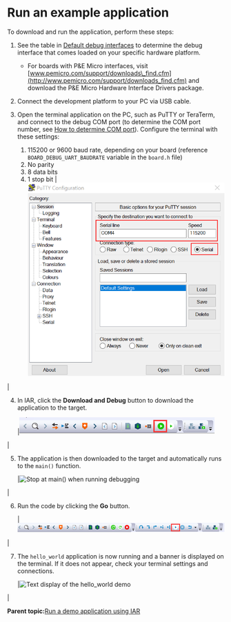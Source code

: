 # Run an example application

To download and run the application, perform these steps:

1.  See the table in [Default debug interfaces](default_debug_interfaces.md#) to determine the debug interface that comes loaded on your specific hardware platform.
    -   For boards with P&E Micro interfaces, visit [www.pemicro.com/support/downloads\_find.cfm](http://www.pemicro.com/support/downloads_find.cfm) and download the P&E Micro Hardware Interface Drivers package.
2.  Connect the development platform to your PC via USB cable.
3.  Open the terminal application on the PC, such as PuTTY or TeraTerm, and connect to the debug COM port \(to determine the COM port number, see [How to determine COM port](how_to_determine_com_port.md)\). Configure the terminal with these settings:

    1.  115200 or 9600 baud rate, depending on your board \(reference `BOARD_DEBUG_UART_BAUDRATE` variable in the `board.h` file\)
    2.  No parity
    3.  8 data bits
    4.  1 stop bit
    |![](../images/terminal_putty_configuration.png "Terminal (PuTTY) configuration")

|

4.  In IAR, click the **Download and Debug** button to download the application to the target.

    |![](../images/download_and_debug_button.png "Download and Debug button")

|

5.  The application is then downloaded to the target and automatically runs to the `main()` function.

    |![](../images/stop_at_main_running_debugging.png "Stop at main() when running
											debugging")

|

6.  Run the code by clicking the **Go** button.

    |![](../images/go_button.png "Go button")

|

7.  The `hello_world` application is now running and a banner is displayed on the terminal. If it does not appear, check your terminal settings and connections.

    |![](../images/text_display_hello_world.png "Text display of the hello_world
											demo")

|


**Parent topic:**[Run a demo application using IAR](../topics/run_a_demo_application_using_iar.md)

